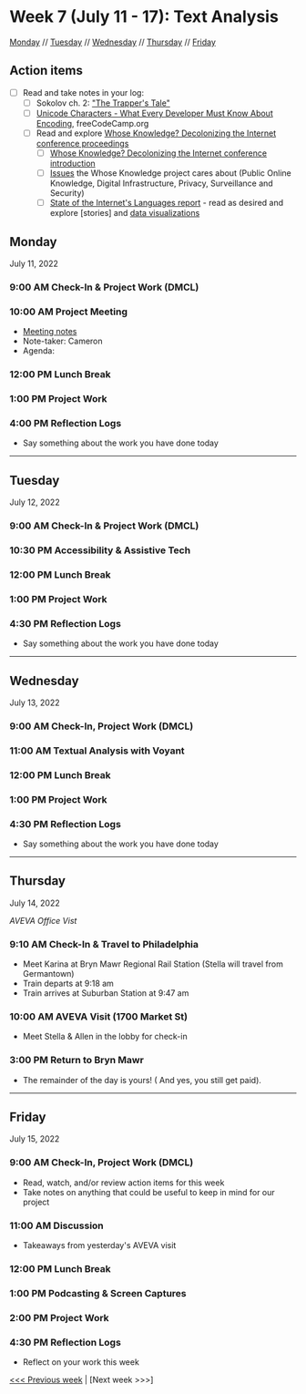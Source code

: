 # Week 7 (July 11 - 17): Text Analysis

[Monday](#monday) // [Tuesday](#tuesday) // [Wednesday](#wednesday) // [Thursday](#thursday) // [Friday](#friday)

## Action items
- [ ] Read and take notes in your log: 
  - [ ] Sokolov ch. 2: ["The Trapper's Tale"](https://digitalscholarship.brynmawr.edu/dog/texts/02_en/)
  - [ ] [Unicode Characters - What Every Developer Must Know About Encoding](https://www.freecodecamp.org/news/everything-you-need-to-know-about-encoding/), freeCodeCamp.org
  - [ ] Read and explore [Whose Knowledge? Decolonizing the Internet conference proceedings](https://whoseknowledge.org/) 
    - [ ] [Whose Knowledge? Decolonizing the Internet conference introduction](https://whoseknowledge.org/decolonizing-the-internet-conference/)
    - [ ] [Issues](https://whoseknowledge.org/issues/) the Whose Knowledge project cares about (Public Online Knowledge, Digital Infrastructure, Privacy, Surveillance and Security)
    - [ ] [State of the Internet's Languages report](https://internetlanguages.org/en/) - read as desired and explore [stories] and [data visualizations](https://internetlanguages.org/en/numbers/)

## Monday
July 11, 2022

### 9:00 AM Check-In & Project Work (DMCL)

### 10:00 AM Project Meeting
- [Meeting notes](https://brynmawr.sharepoint.com/:w:/s/dssf/EaP48Y-n3RlFsQqSd4O42pEBsDETlHeNBtzRzBI7l6MNNA?e=J6Ru1a)
- Note-taker: Cameron
- Agenda:

### 12:00 PM Lunch Break

### 1:00 PM Project Work

### 4:00 PM Reflection Logs
- Say something about the work you have done today

---

## Tuesday
July 12, 2022

### 9:00 AM Check-In & Project Work (DMCL)

### 10:30 PM Accessibility & Assistive Tech

### 12:00 PM Lunch Break

### 1:00 PM Project Work

### 4:30 PM Reflection Logs
- Say something about the work you have done today

---

## Wednesday
July 13, 2022

### 9:00 AM Check-In, Project Work (DMCL)

### 11:00 AM Textual Analysis with Voyant

### 12:00 PM Lunch Break

### 1:00 PM Project Work

### 4:30 PM Reflection Logs
- Say something about the work you have done today

---

## Thursday
July 14, 2022

*AVEVA Office Vist*

### 9:10 AM Check-In & Travel to Philadelphia
- Meet Karina at Bryn Mawr Regional Rail Station (Stella will travel from Germantown)
- Train departs at 9:18 am
- Train arrives at Suburban Station at 9:47 am

### 10:00 AM AVEVA Visit (1700 Market St)
- Meet Stella & Allen in the lobby for check-in

### 3:00 PM Return to Bryn Mawr
- The remainder of the day is yours! ( And yes, you still get paid).

---

## Friday
July 15, 2022

### 9:00 AM Check-In, Project Work (DMCL)
- Read, watch, and/or review action items for this week
- Take notes on anything that could be useful to keep in mind for our project

### 11:00 AM Discussion
- Takeaways from yesterday's AVEVA visit

### 12:00 PM Lunch Break

### 1:00 PM Podcasting & Screen Captures

### 2:00 PM Project Work

### 4:30 PM Reflection Logs
- Reflect on your work this week

[<<< Previous week](06-exhib.md) | [Next week >>>]
